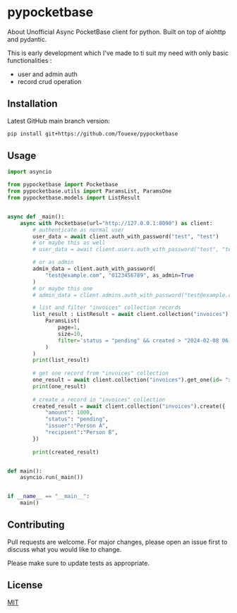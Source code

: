 # pypocketbase

About
Unofficial Async PocketBase client for python. Built on top of aiohttp and pydantic.

This is early development which I've made to ti suit my need with only basic functionalities :

- user and admin auth
- record crud operation

## Installation

Latest GitHub main branch version:

```bash
pip install git+https://github.com/Touexe/pypocketbase
```

## Usage

```python
import asyncio

from pypocketbase import Pocketbase
from pypocketbase.utils import ParamsList, ParamsOne
from pypocketbase.models import ListResult


async def _main():
    async with Pocketbase(url="http://127.0.0.1:8090") as client:
        # authenticate as normal user
        user_data = await client.auth_with_password("test", "test")
        # or maybe this as well
        # user_data = await client.users.auth_with_password("test", "test")

        # or as admin
        admin_data = client.auth_with_password(
            "test@example.com", "0123456789", as_admin=True
        )
        # or maybe this one
        # admin_data = client.admins.auth_with_password("test@example.com", "0123456789")

        # list and filter "invoices" collection records
        list_result : ListResult = await client.collection("invoices").list(
            ParamsList(
                page=1,
                size=10,
                filter='status = "pending" && created > "2024-02-08 06:00:00"',
            )
        )
        print(list_result)
        
        # get one record from "invoices" collection
        one_result = await client.collection("invoices").get_one(id= "xdjbc7odieru6b2")
        print(one_result)
        
        # create a record in "invoices" collection
        created_result = await client.collection("invoices").create({
            "amount": 1000,
            "status": "pending",
            "issuer":"Person A",
            "recipient":"Person B",
        })
        
        print(created_result)


def main():
    asyncio.run(_main())


if __name__ == "__main__":
    main()

```

## Contributing

Pull requests are welcome. For major changes, please open an issue first
to discuss what you would like to change.

Please make sure to update tests as appropriate.

## License

[MIT](https://github.com/Touexe/pypocketbase/blob/main/LICENSE)
